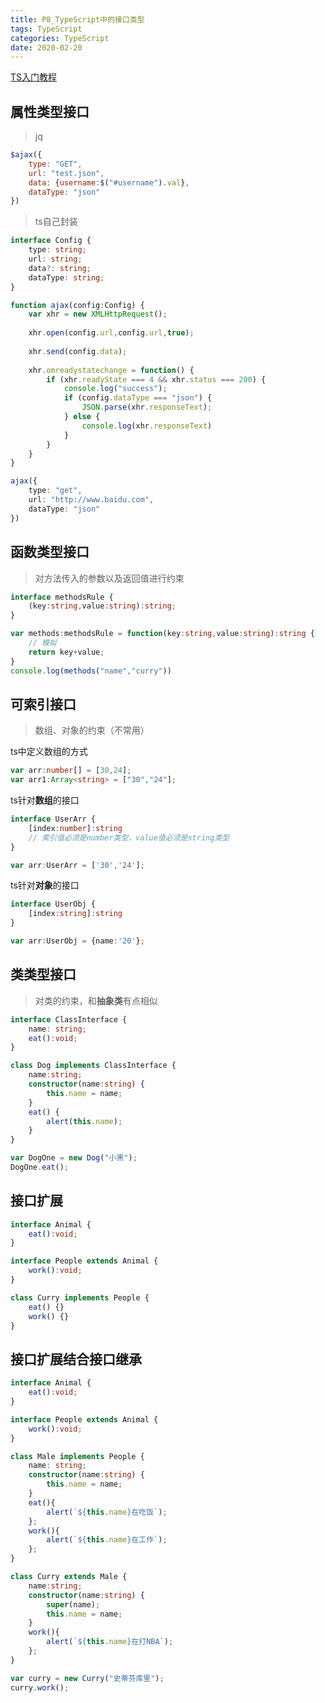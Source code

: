 ```yaml
---
title: P8_TypeScript中的接口类型
tags: TypeScript
categories: TypeScript
date: 2020-02-20
---
```


[TS入门教程](https://ts.xcatliu.com/ )

## 属性类型接口 

> jq

```js
$ajax({
    type: "GET",
    url: "test.json",
    data: {username:$("#username").val},
    dataType: "json"
})
```

<!--more-->

> ts自己封装

```typescript
interface Config {
    type: string;
    url: string;
    data?: string;
    dataType: string;
}

function ajax(config:Config) {
    var xhr = new XMLHttpRequest();
    
    xhr.open(config.url,config.url,true);
    
    xhr.send(config.data);
    
    xhr.omreadystatechange = function() {
        if (xhr.readyState === 4 && xhr.status === 200) {
        	console.log("success");
            if (config.dataType === "json") {
                JSON.parse(xhr.responseText);
            } else {
                console.log(xhr.responseText)
            }
        }
    }
}

ajax({
    type: "get",
    url: "http://www.baidu.com",
    dataType: "json"
})
```

## 函数类型接口

> 对方法传入的参数以及返回值进行约束

```typescript
interface methodsRule {
    (key:string,value:string):string;
}

var methods:methodsRule = function(key:string,value:string):string {
    // 模拟
    return key+value;
}
console.log(methods("name","curry"))
```

## 可索引接口

> 数组、对象的约束（不常用）

ts中定义数组的方式

```typescript
var arr:number[] = [30,24];
var arr1:Array<string> = ["30","24"];
```

ts针对**数组**的接口

```typescript
interface UserArr {
    [index:number]:string
    // 索引值必须是number类型，value值必须是string类型
}

var arr:UserArr = ['30','24'];
```

ts针对**对象**的接口

```typescript
interface UserObj {
    [index:string]:string
}

var arr:UserObj = {name:'20'};
```

## 类类型接口

> 对类的约束，和**抽象类**有点相似

```typescript
interface ClassInterface {
    name: string;
    eat():void;
}

class Dog implements ClassInterface {
    name:string;
    constructor(name:string) {
        this.name = name;
    }
    eat() {
        alert(this.name);
    }
}

var DogOne = new Dog("小黑");
DogOne.eat();
```

## 接口扩展

```typescript
interface Animal {
    eat():void;
}

interface People extends Animal {
    work():void;
}

class Curry implements People {
    eat() {}
    work() {}
}
```

## 接口扩展结合接口继承

```typescript
interface Animal {
    eat():void;
}

interface People extends Animal {
    work():void;
}

class Male implements People {
    name: string;
    constructor(name:string) {
        this.name = name;
    }
    eat(){
        alert(`${this.name}在吃饭`);
    };
    work(){
        alert(`${this.name}在工作`);
    };
}

class Curry extends Male {
    name:string;
    constructor(name:string) {
        super(name);
        this.name = name;
    }
    work(){
        alert(`${this.name}在打NBA`);
    };
}

var curry = new Curry("史蒂芬库里");
curry.work();
```

